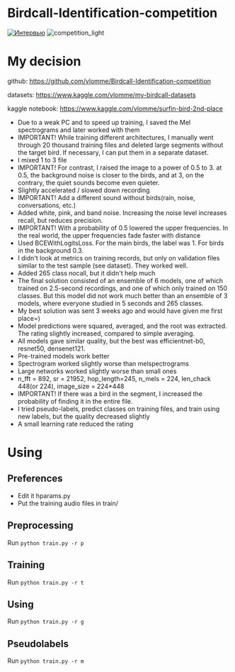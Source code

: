 # Birdcall-Identification-competition
[![Интервью](https://img.youtube.com/vi/qo26VH7ER-k/0.jpg)](https://www.youtube.com/watch?v=qo26VH7ER-k)
![competition_light](https://road-to-kaggle-grandmaster.vercel.app/api/badges/vlomme/competition/light)

# My decision
github: https://github.com/vlomme/Birdcall-Identification-competition

datasets: https://www.kaggle.com/vlomme/my-birdcall-datasets

kaggle notebook: https://www.kaggle.com/vlomme/surfin-bird-2nd-place

- Due to a weak PC and to speed up training, I saved the Mel spectrograms and later worked with them
- IMPORTANT! While training different architectures, I manually went through 20 thousand training files and deleted large segments without the target bird. If necessary, I can put them in a separate dataset.
- I mixed 1 to 3 file
- IMPORTANT! For contrast, I raised the image to a power of 0.5 to 3. at 0.5, the background noise is closer to the birds, and at 3, on the contrary, the quiet sounds become even quieter.
- Slightly accelerated / slowed down recording
- IMPORTANT! Add a different sound without birds(rain, noise, conversations, etc.)
- Added white, pink, and band noise. Increasing the noise level increases recall, but reduces precision.
- IMPORTANT! With a probability of 0.5 lowered the upper frequencies. In the real world, the upper frequencies fade faster with distance
- Used BCEWithLogitsLoss. For the main birds, the label was 1. For birds in the background 0.3.
- I didn't look at metrics on training records, but only on validation files similar to the test sample (see dataset). They worked well.
- Added 265 class nocall, but it didn't help much
- The final solution consisted of an ensemble of 6 models, one of which trained on 2.5-second recordings, and one of which only trained on 150 classes. But this model did not work much better than an ensemble of 3 models, where everyone studied in 5 seconds and 265 classes.
- My best solution was sent 3 weeks ago and would have given me first place=)
- Model predictions were squared, averaged, and the root was extracted. The rating slightly increased, compared to simple averaging.
- All models gave similar quality, but the best was efficientnet-b0, resnet50, densenet121.
- Pre-trained models work better
- Spectrogram worked slightly worse than melspectrograms
- Large networks worked slightly worse than small ones
- n_fft = 892, sr = 21952, hop_length=245, n_mels = 224, len_chack 448(or 224), image_size = 224*448
- IMPORTANT! If there was a bird in the segment, I increased the probability of finding it in the entire file.
- I tried pseudo-labels, predict classes on training files, and train using new labels, but the quality decreased slightly
- A small learning rate reduced the rating

# Using
## Preferences
- Edit it hparams.py
- Put the training audio files in train/

## Preprocessing
Run `python train.py -r p`

## Training
Run `python train.py -r t`

## Using
Run `python train.py -r g`

## Pseudolabels
Run `python train.py -r m`
